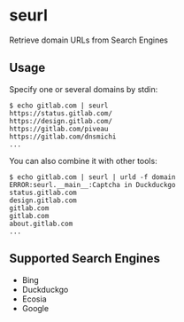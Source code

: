 # seurl

Retrieve domain URLs from Search Engines

## Usage

Specify one or several domains by stdin:
```
$ echo gitlab.com | seurl
https://status.gitlab.com/
https://design.gitlab.com/
https://gitlab.com/piveau
https://gitlab.com/dnsmichi
...
```

You can also combine it with other tools:
```
$ echo gitlab.com | seurl | urld -f domain
ERROR:seurl.__main__:Captcha in Duckduckgo
status.gitlab.com
design.gitlab.com
gitlab.com
gitlab.com
about.gitlab.com
...
```


## Supported Search Engines

- Bing
- Duckduckgo
- Ecosia
- Google
